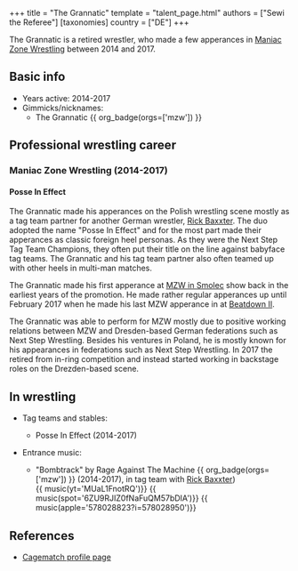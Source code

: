 +++
title = "The Grannatic"
template = "talent_page.html"
authors = ["Sewi the Referee"]
[taxonomies]
country = ["DE"]
+++

The Grannatic is a retired wrestler, who made a few apperances in [Maniac Zone Wrestling](@/o/mzw.md) between 2014 and 2017.

## Basic info

* Years active: 2014-2017
* Gimmicks/nicknames:
  - The Grannatic {{ org_badge(orgs=['mzw']) }}

## Professional wrestling career

### Maniac Zone Wrestling (2014-2017)

#### Posse In Effect

The Grannatic made his apperances on the Polish wrestling scene mostly as a tag team partner for another German wrestler, [Rick Baxxter](@/w/rick-baxxter.md). The duo adopted the name "Posse In Effect" and for the most part made their apperances as classic foreign heel personas. As they were the Next Step Tag Team Champions, they often put their title on the line against babyface tag teams. The Grannatic and his tag team partner also often teamed up with other heels in multi-man matches.

The Grannatic made his first apperance at [MZW in Smolec](@/e/mzw/2014-06-21-mzw-untitled.md) show back in the earliest years of the promotion. He made rather regular apperances up until February 2017 when he made his last MZW apperance in at [Beatdown II](@/e/mzw/2017-02-18-mzw-beatdown-2.md).

The Grannatic was able to perform for MZW mostly due to positive working relations between MZW and Dresden-based German federations such as Next Step Wrestling. Besides his ventures in Poland, he is mostly known for his appearances in federations such as Next Step Wrestling. In 2017 the retired from in-ring competition and instead started working in backstage roles on the Drezden-based scene.

## In wrestling

* Tag teams and stables:
  - Posse In Effect (2014-2017)
 
* Entrance music:
  - "Bombtrack" by 	Rage Against The Machine
 {{ org_badge(orgs=['mzw']) }} (2014-2017), in tag team with [Rick Baxxter](@/w/rick-baxxter.md)) <br>
 {{ music(yt='MUaL1FnotRQ')}}
 {{ music(spot='6ZU9RJIZ0fNaFuQM57bDIA')}}
 {{ music(apple='578028823?i=578028950')}}

## References

* [Cagematch profile page](https://www.cagematch.net/?id=2&nr=7551)
